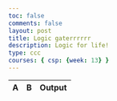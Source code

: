 ```yaml
---
toc: false
comments: false
layout: post
title: Logic gaterrrrrr
description: Logic for life!
type: ccc
courses: { csp: {week: 13} }
---
```


<table id="truthTable">
  <thead>
    <tr>
      <th>A</th>
      <th>B</th>
      <th>Output</th>
    </tr>
  </thead>
  <tbody>
    <!-- Rows will be dynamically added here -->
  </tbody>
</table>


<script>
function updateTruthTable() {
  const truthTableBody = document.getElementById('truthTable').getElementsByTagName('tbody')[0];
  // Clear existing rows
  truthTableBody.innerHTML = '';
  // Iterate through possible input combinations
  for (let i = 0; i < 2; i++) {
    for (let j = 0; j < 2; j++) {
      const inputA = i;
      const inputB = j;
      // Calculate output based on current gate configuration
      const output = calculateOutput(inputA, inputB); // Implement your logic here
      // Create a new row
      const row = truthTableBody.insertRow();
      // Add cells for inputs and output
      const cellA = row.insertCell(0);
      const cellB = row.insertCell(1);
      const cellOutput = row.insertCell(2);
      // Set the values for each cell
      cellA.textContent = inputA;
      cellB.textContent = inputB;
      cellOutput.textContent = output;
      // Highlight the row if it matches the current gate inputs
      if (inputA === inputs.inputA && inputB === inputs.inputB) {
        row.classList.add('active-row');
      }
    }
  }
}
// Call this function whenever there's a change in the gate inputs
function onUserInteraction() {
  updateTruthTable();
  // Other logic related to updating the simulation goes here
}
<script>

